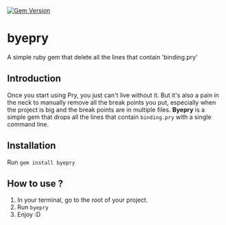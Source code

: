 [![Gem Version](https://badge.fury.io/rb/byepry.svg)](https://badge.fury.io/rb/byepry)

# byepry
A simple ruby gem that delete all the lines that contain 'binding.pry'
## Introduction
Once you start using Pry, you just can't live without it. But it's also a pain in the neck to manually remove all the break points you put, especially when the project is big and the break points are in multiple files. <b>Byepry</b> is a simple gem that drops all the lines that contain `binding.pry` with a single command line.

## Installation
Run `gem install byepry`

## How to use ?
1) In your terminal, go to the root of your project.
2) Run `byepry`
3) Enjoy :D
